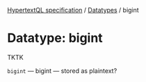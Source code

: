 [HypertextQL specification](../../) / [Datatypes](../) / bigint

# Datatype: bigint

TKTK

`bigint` — bigint — stored as plaintext?
